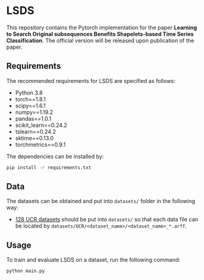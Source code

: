 # LSDS

This repository contains the Pytorch implementation for the paper **Learning to Search Original subsequences Benefits Shapelets-based Time Series Classification**.
The official version will be released upon publication of the paper.

## Requirements

The recommended requirements for LSDS are specified as follows:
* Python 3.8
* torch==1.8.1
* scipy==1.6.1
* numpy==1.19.2
* pandas==1.0.1
* scikit_learn==0.24.2
* tslearn==0.24.2
* sktime==0.13.0
* torchmetrics==0.9.1

The dependencies can be installed by:
```bash
pip install -r requirements.txt
```

## Data

The datasets can be obtained and put into `datasets/` folder in the following way:

* [128 UCR datasets](http://www.timeseriesclassification.com) should be put into `datasets/` so that each data file can be located by `datasets/UCR/<dataset_name>/<dataset_name>_*.arff`.


## Usage

To train and evaluate LSDS on a dataset, run the following command:

```train & evaluate
python main.py
```